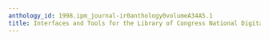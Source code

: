 ```yaml
---
anthology_id: 1998.ipm_journal-ir0anthology0volumeA34A5.1
title: Interfaces and Tools for the Library of Congress National Digital Library Program
---
```

